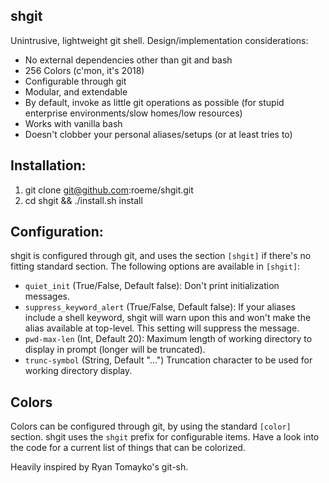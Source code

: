 shgit
-----

Unintrusive, lightweight git shell. Design/implementation considerations:

- No external dependencies other than git and bash
- 256 Colors (c'mon, it's 2018)
- Configurable through git
- Modular, and extendable
- By default, invoke as little git operations as possible
  (for stupid enterprise environments/slow homes/low resources)
- Works with vanilla bash
- Doesn't clobber your personal aliases/setups (or at least tries to)

Installation:
-------------
1. git clone git@github.com:roeme/shgit.git
2. cd shgit && ./install.sh install


Configuration:
--------------
shgit is configured through git, and uses the section `[shgit]` if there's no
fitting standard section. The following options are available in `[shgit]`:

* `quiet_init` (True/False, Default false):
  Don't print initialization messages.
* `suppress_keyword_alert` (True/False, Default false):
  If your aliases include a shell keyword, shgit will warn upon this and won't
  make the alias available at top-level. This setting will suppress the message.
* `pwd-max-len` (Int, Default 20):
  Maximum length of working directory to display in prompt (longer will be
  truncated).
* `trunc-symbol` (String, Default "…")
  Truncation character to be used for working directory display.

## Colors
Colors can be configured through git, by using the standard `[color]` section.
shgit uses the `shgit` prefix for configurable items. Have a look into the code
for a current list of things that can be colorized.

Heavily inspired by Ryan Tomayko's git-sh.